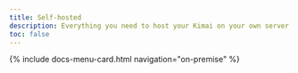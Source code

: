 ```yaml
---
title: Self-hosted
description: Everything you need to host your Kimai on your own server
toc: false
---
```


<div class="row row-cards row-deck">
{% include docs-menu-card.html navigation="on-premise" %}
</div> 
